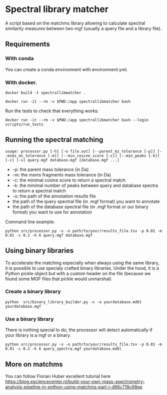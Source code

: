 # Spectral library matcher

A script based on the matchms library allowing to calculate spectral similarity measures between two mgf (usually a
query file and a library file).

## Requirements

### With conda

You can create a conda environment with environment.yml.

### With docker.

```shell
docker build -t spectrallibmatcher .
```

```shell
docker run -it --rm -v $PWD:/app spectrallibmatcher bash
```

Run the tests to check that everything works:

```shell
docker run -it --rm -v $PWD:/app spectrallibmatcher bash --login scripts/run_tests
```

## Running the spectral matching

```
usage: processor.py [-h] [-o file.out] [--parent_mz_tolerance [-p]] [--msms_mz_tolerance [-m]] [--min_cosine_score [-c]] [--min_peaks [-k]] [-c] [-v] query.mgf database.mgf [database.mgf ...]
```

- -p:  the parent mass tolerance (in Da)
- -m: the msms fragments mass tolerance (in Da)
- -c: the minimal cosine score to return a spectral match
- -k: the minimal number of peaks between query and database spectra to return a spectral match
- -o: the path of the annotation results file
- the path of the query spectral file (in .mgf format) you want to annotate
- the path of the database spectral file (in .mgf format or our binary format) you want to use for annotation

Command line example:
```shell
python src/processor.py -v -o path/to/your/results_file.tsv -p 0.01 -m 0.01 -c 0.2 -k 6 query.mgf database.mgf  
```

## Using binary libraries

To accelerate the matching especially when always using the same library, it is possible to use specialy crafted binary
libraries. Under the hood, it is a Python pickle object but with a custom header on the file (because we found some MGF
files that pickle would unmarshal)

### Create a binary library

```shell
python  src/binary_library_builder.py -v -o yourdatabase.mdbl yourdatabase.mgf
```

### Use a binary library

There is nothing special to do, the processor will detect automatically if your library is a mgf or a binary.

```shell
python src/processor.py -v -o path/to/your/results_file.tsv -p 0.01 -m 0.01 -c 0.2 -k 6 query_spectra.mgf yourdatabase.mdbl  
```


## More on matchms

You can follow Florian Huber excellent tutorial
here https://blog.esciencecenter.nl/build-your-own-mass-spectrometry-analysis-pipeline-in-python-using-matchms-part-i-d96c718c68ee
